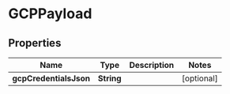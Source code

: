 

# GCPPayload


## Properties

Name | Type | Description | Notes
------------ | ------------- | ------------- | -------------
**gcpCredentialsJson** | **String** |  |  [optional]



